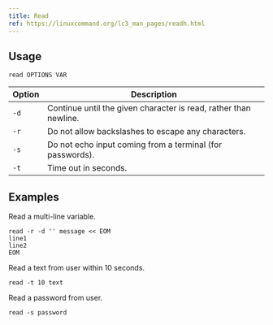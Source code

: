 ```yaml
---
title: Read
ref: https://linuxcommand.org/lc3_man_pages/readh.html
---
```


## Usage

```shell
read OPTIONS VAR
```

| Option | Description |
| --- | --- |
| `-d` | Continue until the given character is read, rather than newline. |
| `-r` | Do not allow backslashes to escape any characters. |
| `-s` | Do not echo input coming from a terminal (for passwords). |
| `-t` | Time out in seconds. |

## Examples

Read a multi-line variable.

```shell
read -r -d '' message << EOM
line1
line2
EOM
```

Read a text from user within 10 seconds.

```shell
read -t 10 text
```

Read a password from user.

```shell
read -s password
```
